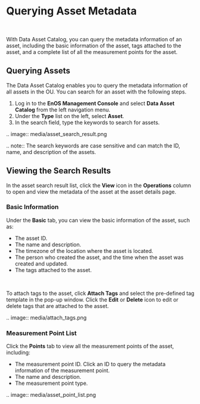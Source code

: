 # Querying Asset Metadata

<br />

With Data Asset Catalog, you can query the metadata information of an asset, including the basic information of the asset, tags attached to the asset, and a complete list of all the measurement points for the asset.

## Querying Assets

The Data Asset Catalog enables you to query the metadata information of all assets in the OU. You can search for an asset with the following steps.

1. Log in to the **EnOS Management Console** and select **Data Asset Catalog** from the left navigation menu.
2. Under the **Type** list on the left, select **Asset**.
3. In the search field, type the keywords to search for assets.


.. image:: media/asset_search_result.png


.. note:: The search keywords are case sensitive and can match the ID, name, and description of the assets.

## Viewing the Search Results

In the asset search result list, click the **View** icon in the **Operations** column to open and view the metadata of the asset at the asset details page.

### Basic Information

Under the **Basic** tab, you can view the basic information of the asset, such as:

- The asset ID.
- The name and description.
- The timezone of the location where the asset is located.
- The person who created the asset, and the time when the asset was created and updated.
- The tags attached to the asset.

<br />

To attach tags to the asset, click **Attach Tags** and select the pre-defined tag template in the pop-up window. Click the **Edit** or **Delete** icon to edit or delete tags that are attached to the asset.

.. image:: media/attach_tags.png

### Measurement Point List

Click the **Points** tab to view all the measurement points of the asset, including:

- The measurement point ID. Click an ID to query the metadata information of the measurement point.
- The name and description.
- The measurement point type.

.. image:: media/asset_point_list.png

<!--end-->
